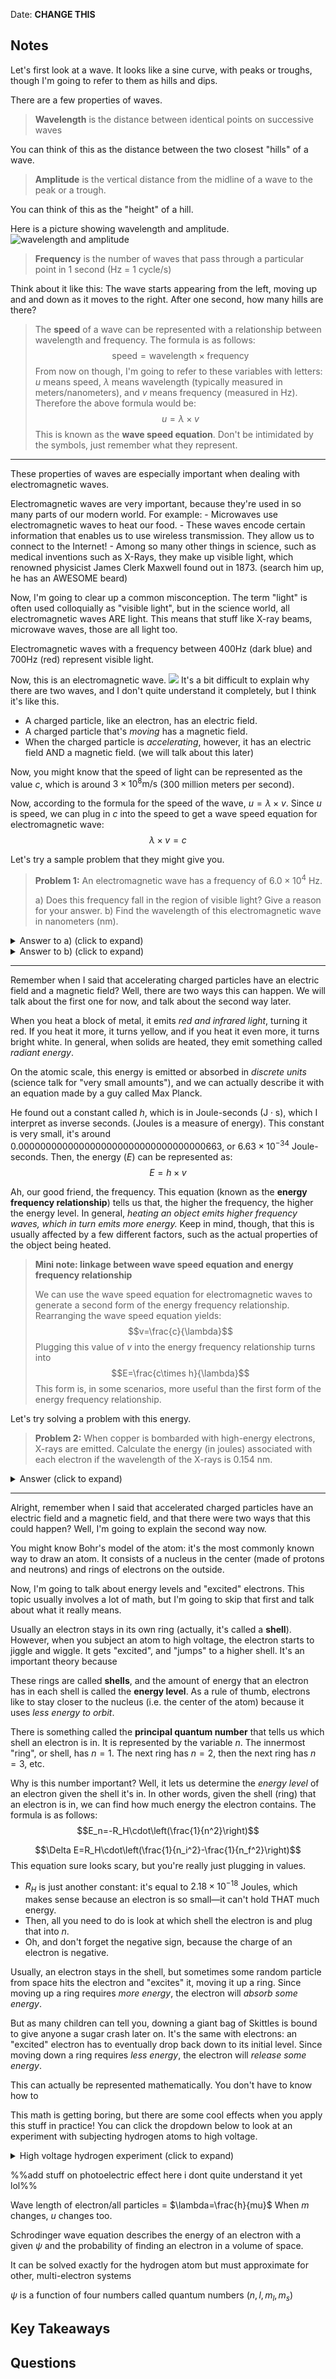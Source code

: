 Date: **CHANGE THIS**

## Notes

Let's first look at a wave. It looks like a sine curve, with peaks or troughs, though I'm going to refer to them as hills and dips.

There are a few properties of waves.

> **Wavelength** is the distance between identical points on successive waves

You can think of this as the distance between the two closest "hills" of a wave.

> **Amplitude** is the vertical distance from the midline of a wave to the peak or a trough.

You can think of this as the "height" of a hill.

Here is a picture showing wavelength and amplitude. ![wavelength and amplitude](img/waveamp.png "Wavelength and Amplitude")
> **Frequency** is the number of waves that pass through a particular point in 1 second (Hz = 1 cycle/s)

Think about it like this: The wave starts appearing from the left, moving up and and down as it moves to the right. After one second, how many hills are there?

> The **speed** of a wave can be represented with a relationship between wavelength and frequency. The formula is as follows: $$\text{speed}=\text{wavelength}\times\text{frequency}$$
    From now on though, I'm going to refer to these variables with letters: $u$ means speed, $\lambda$ means wavelength (typically measured in meters/nanometers), and $v$ means frequency (measured in Hz). Therefore the above formula would be:  $$u=\lambda\times v$$This is known as the **wave speed equation**. Don't be intimidated by the symbols, just remember what they represent.

___

These properties of waves are especially important when dealing with electromagnetic waves.

Electromagnetic waves are very important, because they're used in so many parts of our modern world. For example:
    - Microwaves use electromagnetic waves to heat our food.
    - These waves encode certain information that enables us to use wireless transmission. They allow us to connect to the Internet!
    - Among so many other things in science, such as medical inventions such as X-Rays, they make up visible light, which renowned physicist James Clerk Maxwell found out in 1873. (search him up, he has an AWESOME beard)

Now, I'm going to clear up a common misconception. The term "light" is often used colloquially as "visible light", but in the science world, all electromagnetic waves ARE light. This means that stuff like X-ray beams, microwave waves, those are all light too.

Electromagnetic waves with a frequency between 400Hz (dark blue) and 700Hz (red) represent visible light.

Now, this is an electromagnetic wave. ![](img/electromagneticwave.png)
It's a bit difficult to explain why there are two waves, and I don't quite understand it completely, but I think it's like this. 

- A charged particle, like an electron, has an electric field.
- A charged particle that's *moving* has a magnetic field.
- When the charged particle is *accelerating*, however, it has an electric field AND a magnetic field. (we will talk about this later)

Now, you might know that the speed of light can be represented as the value $c$, which is around $3\times 10^8 \text{m/s}$ (300 million meters per second).

Now, according to the formula for the speed of the wave, $u=\lambda\times v$. Since $u$ is speed, we can plug in $c$ into the speed to get a wave speed equation for electromagnetic wave: $$\lambda\times v=c$$

Let's try a sample problem that they might give you.

> **Problem 1:** An electromagnetic wave has a frequency of $6.0\times 10^4\text{ Hz}$.
> 
> a) Does this frequency fall in the region of visible light? Give a reason for your answer.
> b) Find the wavelength of this electromagnetic wave in nanometers (nm).

<details><summary>Answer to a) (click to expand)</summary>

> This does not fall inside the region of visible light. The frequency of visible light ranges from 400Hz to 700Hz, but the frequency of this wave is 60,000Hz. It's closer to the frequency of ultrasound waves.

</details>
<details><summary>Answer to b) (click to expand)</summary>

> We will use the wave speed equation for electromagnetic waves and solve for $\lambda$. 
> 
> $$\lambda\times v=c$$
> $$\lambda=\frac{c}{v}=\frac{3\times10^8\text{ m/s}}{6\times10^4\text{ Hz}}$$
> 
> Now we need to do a little ✨dimensional analysis✨. Hz is measured in "inverse seconds", and so the $/s$ cancels out, and we get an answer in meters. We solve: $$\lambda=\frac{3\times10^8}{6\times10^4}\text{ m}=5\times10^3\text{ m}=5000\text{ m}$$
> We have to use a conversion factor to convert from meters to nanometers. A meter is $10^9$ nanometers, so we multiply by $10^9$: $$\lambda=5\times10^3\times10^9\text{ nm}=\boxed{5\times 10^{12}\text{ nm}}$$

</details>

___

Remember when I said that accelerating charged particles have an electric field and a magnetic field? Well, there are two ways this can happen. We will talk about the first one for now, and talk about the second way later.

When you heat a block of metal, it emits *red and infrared light*, turning it red. If you heat it more, it turns yellow, and if you heat it even more, it turns bright white. In general, when solids are heated, they emit something called *radiant energy*. 

On the atomic scale, this energy is emitted or absorbed in *discrete units* (science talk for "very small amounts"), and we can actually describe it with an equation made by a guy called Max Planck.

He found out a constant called $h$, which is in Joule-seconds ($\text{J}\cdot \text{s}$), which I interpret as inverse seconds. (Joules is a measure of energy). This constant is very small, it's around $0.0000000000000000000000000000000000663$, or $6.63\times10^{-34}$ Joule-seconds. Then, the energy ($E$) can be represented as: $$E=h\times v$$

Ah, our good friend, the frequency. This equation (known as the **energy frequency relationship**) tells us that, the higher the frequency, the higher the energy level. In general, *heating an object emits higher frequency waves, which in turn emits more energy.* Keep in mind, though, that this is usually affected by a few different factors, such as the actual properties of the object being heated.

> **Mini note: linkage between wave speed equation and energy frequency relationship**
> 
> We can use the wave speed equation for electromagnetic waves to generate a second form of the energy frequency relationship. Rearranging the wave speed equation yields: $$v=\frac{c}{\lambda}$$
> Plugging this value of $v$ into the energy frequency relationship turns into $$E=\frac{c\times h}{\lambda}$$
> This form is, in some scenarios, more useful than the first form of the energy frequency relationship.

Let's try solving a problem with this energy.

> **Problem 2:** When copper is bombarded with high-energy electrons, X-rays are emitted. Calculate the energy (in joules) associated with each electron if the wavelength of the X-rays is 0.154 nm.

<details><summary>Answer (click to expand)</summary>
<br>

> First let's convert from nanometers to meters. We can simply write $0.154\times10^{-9}\text{ m}$.

> Now, we can use the second form of the energy frequency relationship. Plug in $\lambda = 0.154\times 10^{-9}\text{ m}$ and solve: $$E=\frac{c\times h}{\lambda}=\frac{(3\times10^8\textcolor{red}{\cancel{\text{m}}}/\textcolor{blue}{\cancel{\text{s}}})(6.63\times 10^{-34}\text{ J}\cdot\textcolor{blue}{\cancel{\text{s}}})}{0.154\times 10^{-9}\textcolor{red}{\cancel{\text{m}}}}=1.29\times10^{-15}\text{ J}$$
> > **Mini-note:** I've seen a lot of students struggle with units, so I'll try to clear up why the unit cancelling in this formula works. First of all, note that the $/\text{s}$ and $\cdot\text{s}$ cancel out because division is the inverse of multiplication. Then, notice that the first $m$ is in the numerator and the second $m$ is in the denominator; hence, they cancel out. We are left with joules ($J$).

</details>

___

Alright, remember when I said that accelerated charged particles have an electric field and a magnetic field, and that there were two ways that this could happen? Well, I'm going to explain the second way now.

You might know Bohr's model of the atom: it's the most commonly known way to draw an atom. It consists of a nucleus in the center (made of protons and neutrons) and rings of electrons on the outside.



Now, I'm going to talk about energy levels and "excited" electrons. This topic usually involves a lot of math, but I'm going to skip that first and talk about what it really means.

Usually an electron stays in its own ring (actually, it's called a **shell**). However, when you subject an atom to high voltage, the electron starts to jiggle and wiggle. It gets "excited", and "jumps" to a higher shell. It's an important theory because 


These rings are called **shells**, and the amount of energy that an electron has in each shell is called the **energy level**. As a rule of thumb, electrons like to stay closer to the nucleus (i.e. the center of the atom) because it uses *less energy to orbit*.

There is something called the **principal quantum number** that tells us which shell an electron is in. It is represented by the variable $n$. The innermost "ring", or shell, has $n=1$. The next ring has $n=2$, then the next ring has $n=3$, etc.

Why is this number important? Well, it lets us determine the *energy level* of an electron given the shell it's in. In other words, given the shell (ring) that an electron is in, we can find how much energy the electron contains. The formula is as follows: $$E_n=-R_H\cdot\left(\frac{1}{n^2}\right)$$

$$\Delta E=R_H\cdot\left(\frac{1}{n_i^2}-\frac{1}{n_f^2}\right)$$
This equation sure looks scary, but you're really just plugging in values. 
- $R_H$ is just another constant: it's equal to $2.18\times10^{-18}$ Joules, which makes sense because an electron is so small—it can't hold THAT much energy. 
- Then, all you need to do is look at which shell the electron is and plug that into $n$. 
- Oh, and don't forget the negative sign, because the charge of an electron is negative.

Usually, an electron stays in the shell, but sometimes some random particle from space hits the electron and "excites" it, moving it up a ring. Since moving up a ring requires *more energy*, the electron will *absorb some energy*.

But as many children can tell you, downing a giant bag of Skittles is bound to give anyone a sugar crash later on. It's the same with electrons: an "excited" electron has to eventually drop back down to its initial level. Since moving down a ring requires *less energy*, the electron will *release some energy*.

This can actually be represented mathematically. You don't have to know how to 

This math is getting boring, but there are some cool effects when you apply this stuff in practice! You can click the dropdown below to look at an experiment with subjecting hydrogen atoms to high voltage.

<details><summary>High voltage hydrogen experiment (click to expand)</summary>

> Fill a discharge tube with hydrogen. Place a plate with a tiny slit next to it. Then, subject the discharge tube to high voltage and place a prism on the light emitted from the slit.
> 
> You should see a split into 4 colors: ultraviolet, blue, green, and infrared.
> 
> ![high voltage hydrogen](img/highvolthydro.png "High voltage hydrogen experiment")
> 
> You can also do this with other elements. Here 

<br>

</details>

%%add stuff on photoelectric effect here i dont quite understand it yet lol%%

Wave length of electron/all particles = $\lambda=\frac{h}{mu}$
When $m$ changes, $u$ changes too.

Schrodinger wave equation describes the energy of an electron with a given $\psi$ and the probability of finding an electron in a volume of space.

It can be solved exactly for the hydrogen atom but must approximate for other, multi-electron systems

$\psi$ is a function of four numbers called quantum numbers $(n,l,m_l,m_s)$
## Key Takeaways



## Questions

